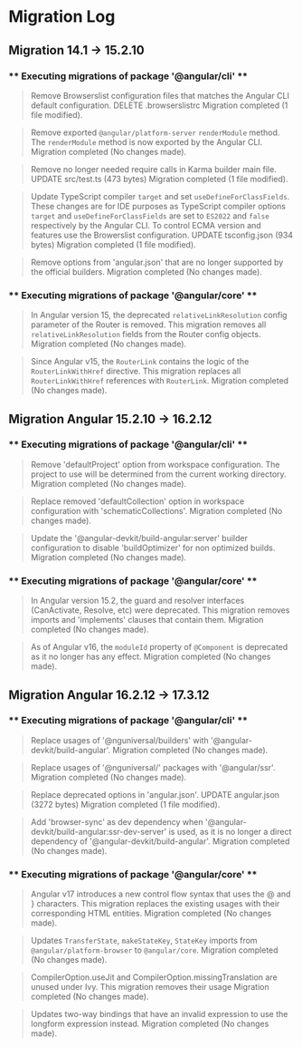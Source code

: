 # Migration Log

## Migration 14.1 -> 15.2.10

### ** Executing migrations of package '@angular/cli' **

> Remove Browserslist configuration files that matches the Angular CLI default configuration.
DELETE .browserslistrc
Migration completed (1 file modified).

> Remove exported `@angular/platform-server` `renderModule` method.
The `renderModule` method is now exported by the Angular CLI.
Migration completed (No changes made).

> Remove no longer needed require calls in Karma builder main file.
UPDATE src/test.ts (473 bytes)
Migration completed (1 file modified).

> Update TypeScript compiler `target` and set `useDefineForClassFields`.
These changes are for IDE purposes as TypeScript compiler options `target` and `useDefineForClassFields` are set to `ES2022` and `false` respectively by the Angular CLI.
To control ECMA version and features use the Browerslist configuration.
UPDATE tsconfig.json (934 bytes)
Migration completed (1 file modified).

> Remove options from 'angular.json' that are no longer supported by the official builders.
Migration completed (No changes made).

### ** Executing migrations of package '@angular/core' **

> In Angular version 15, the deprecated `relativeLinkResolution` config parameter of the Router is removed.
This migration removes all `relativeLinkResolution` fields from the Router config objects.
Migration completed (No changes made).

> Since Angular v15, the `RouterLink` contains the logic of the `RouterLinkWithHref` directive.
This migration replaces all `RouterLinkWithHref` references with `RouterLink`.
Migration completed (No changes made).

## Migration Angular 15.2.10 -> 16.2.12
### ** Executing migrations of package '@angular/cli' **

> Remove 'defaultProject' option from workspace configuration.
The project to use will be determined from the current working directory.
Migration completed (No changes made).

> Replace removed 'defaultCollection' option in workspace configuration with 'schematicCollections'.
Migration completed (No changes made).

> Update the '@angular-devkit/build-angular:server' builder configuration to disable 'buildOptimizer' for non optimized builds.
Migration completed (No changes made).

### ** Executing migrations of package '@angular/core' **

> In Angular version 15.2, the guard and resolver interfaces (CanActivate, Resolve, etc) were deprecated.
This migration removes imports and 'implements' clauses that contain them.
Migration completed (No changes made).

> As of Angular v16, the `moduleId` property of `@Component` is deprecated as it no longer has any effect.
Migration completed (No changes made).

## Migration Angular 16.2.12 -> 17.3.12

### ** Executing migrations of package '@angular/cli' **

> Replace usages of '@nguniversal/builders' with '@angular-devkit/build-angular'.
Migration completed (No changes made).

> Replace usages of '@nguniversal/' packages with '@angular/ssr'.
Migration completed (No changes made).

> Replace deprecated options in 'angular.json'.
UPDATE angular.json (3272 bytes)
Migration completed (1 file modified).

> Add 'browser-sync' as dev dependency when '@angular-devkit/build-angular:ssr-dev-server' is used, as it is no longer a direct dependency of '@angular-devkit/build-angular'.
Migration completed (No changes made).

### ** Executing migrations of package '@angular/core' **

> Angular v17 introduces a new control flow syntax that uses the @ and } characters.
This migration replaces the existing usages with their corresponding HTML entities.
Migration completed (No changes made).

> Updates `TransferState`, `makeStateKey`, `StateKey` imports from `@angular/platform-browser` to `@angular/core`.
Migration completed (No changes made).

> CompilerOption.useJit and CompilerOption.missingTranslation are unused under Ivy.
This migration removes their usage
Migration completed (No changes made).

> Updates two-way bindings that have an invalid expression to use the longform expression instead.
Migration completed (No changes made).
